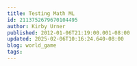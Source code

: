 ```yaml
---
title: Testing Math ML
id: 2113752679670104495
author: Kirby Urner
published: 2012-01-06T21:19:00.001-08:00
updated: 2025-02-06T10:16:24.640-08:00
blog: world_game
tags: 
---
```


